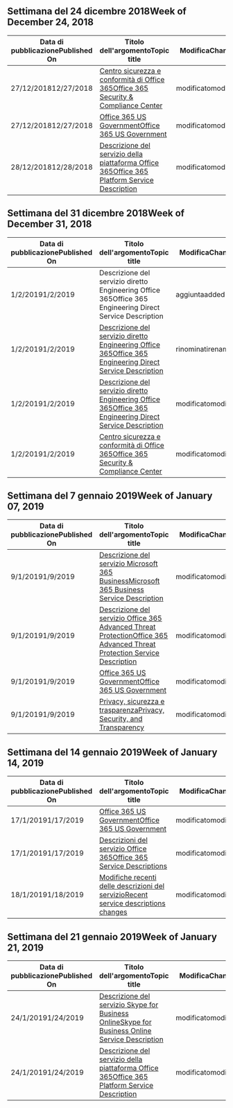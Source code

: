<!-- This file is generated automatically each week. Changes made to this file will be overwritten.-->




## <a name="week-of-december-24-2018"></a><span data-ttu-id="89d90-101">Settimana del 24 dicembre 2018</span><span class="sxs-lookup"><span data-stu-id="89d90-101">Week of December 24, 2018</span></span>


| <span data-ttu-id="89d90-102">Data di pubblicazione</span><span class="sxs-lookup"><span data-stu-id="89d90-102">Published On</span></span> |<span data-ttu-id="89d90-103">Titolo dell'argomento</span><span class="sxs-lookup"><span data-stu-id="89d90-103">Topic title</span></span> | <span data-ttu-id="89d90-104">Modifica</span><span class="sxs-lookup"><span data-stu-id="89d90-104">Change</span></span> |
|------|------------|--------|
| <span data-ttu-id="89d90-105">27/12/2018</span><span class="sxs-lookup"><span data-stu-id="89d90-105">12/27/2018</span></span> | [<span data-ttu-id="89d90-106">Centro sicurezza e conformità di Office 365</span><span class="sxs-lookup"><span data-stu-id="89d90-106">Office 365 Security & Compliance Center</span></span>](/Office365/ServiceDescriptions/office-365-platform-service-description/office-365-securitycompliance-center) | <span data-ttu-id="89d90-107">modificato</span><span class="sxs-lookup"><span data-stu-id="89d90-107">modified</span></span> |
| <span data-ttu-id="89d90-108">27/12/2018</span><span class="sxs-lookup"><span data-stu-id="89d90-108">12/27/2018</span></span> | [<span data-ttu-id="89d90-109">Office 365 US Government</span><span class="sxs-lookup"><span data-stu-id="89d90-109">Office 365 US Government</span></span>](/Office365/ServiceDescriptions/office-365-platform-service-description/office-365-us-government/office-365-us-government) | <span data-ttu-id="89d90-110">modificato</span><span class="sxs-lookup"><span data-stu-id="89d90-110">modified</span></span> |
| <span data-ttu-id="89d90-111">28/12/2018</span><span class="sxs-lookup"><span data-stu-id="89d90-111">12/28/2018</span></span> | [<span data-ttu-id="89d90-112">Descrizione del servizio della piattaforma Office 365</span><span class="sxs-lookup"><span data-stu-id="89d90-112">Office 365 Platform Service Description</span></span>](/Office365/ServiceDescriptions/office-365-platform-service-description/office-365-platform-service-description) | <span data-ttu-id="89d90-113">modificato</span><span class="sxs-lookup"><span data-stu-id="89d90-113">modified</span></span> |


## <a name="week-of-december-31-2018"></a><span data-ttu-id="89d90-114">Settimana del 31 dicembre 2018</span><span class="sxs-lookup"><span data-stu-id="89d90-114">Week of December 31, 2018</span></span>


| <span data-ttu-id="89d90-115">Data di pubblicazione</span><span class="sxs-lookup"><span data-stu-id="89d90-115">Published On</span></span> |<span data-ttu-id="89d90-116">Titolo dell'argomento</span><span class="sxs-lookup"><span data-stu-id="89d90-116">Topic title</span></span> | <span data-ttu-id="89d90-117">Modifica</span><span class="sxs-lookup"><span data-stu-id="89d90-117">Change</span></span> |
|------|------------|--------|
| <span data-ttu-id="89d90-118">1/2/2019</span><span class="sxs-lookup"><span data-stu-id="89d90-118">1/2/2019</span></span> | <span data-ttu-id="89d90-119">Descrizione del servizio diretto Engineering Office 365</span><span class="sxs-lookup"><span data-stu-id="89d90-119">Office 365 Engineering Direct Service Description</span></span> | <span data-ttu-id="89d90-120">aggiunta</span><span class="sxs-lookup"><span data-stu-id="89d90-120">added</span></span> |
| <span data-ttu-id="89d90-121">1/2/2019</span><span class="sxs-lookup"><span data-stu-id="89d90-121">1/2/2019</span></span> | [<span data-ttu-id="89d90-122">Descrizione del servizio diretto Engineering Office 365</span><span class="sxs-lookup"><span data-stu-id="89d90-122">Office 365 Engineering Direct Service Description</span></span>](/Office365/ServiceDescriptions/office-365-engineering-direct-service-description) | <span data-ttu-id="89d90-123">rinominati</span><span class="sxs-lookup"><span data-stu-id="89d90-123">renamed</span></span> |
| <span data-ttu-id="89d90-124">1/2/2019</span><span class="sxs-lookup"><span data-stu-id="89d90-124">1/2/2019</span></span> | [<span data-ttu-id="89d90-125">Descrizione del servizio diretto Engineering Office 365</span><span class="sxs-lookup"><span data-stu-id="89d90-125">Office 365 Engineering Direct Service Description</span></span>](/Office365/ServiceDescriptions/office-365-engineering-direct-service-description) | <span data-ttu-id="89d90-126">modificato</span><span class="sxs-lookup"><span data-stu-id="89d90-126">modified</span></span> |
| <span data-ttu-id="89d90-127">1/2/2019</span><span class="sxs-lookup"><span data-stu-id="89d90-127">1/2/2019</span></span> | [<span data-ttu-id="89d90-128">Centro sicurezza e conformità di Office 365</span><span class="sxs-lookup"><span data-stu-id="89d90-128">Office 365 Security & Compliance Center</span></span>](/Office365/ServiceDescriptions/office-365-platform-service-description/office-365-securitycompliance-center) | <span data-ttu-id="89d90-129">modificato</span><span class="sxs-lookup"><span data-stu-id="89d90-129">modified</span></span> |


## <a name="week-of-january-07-2019"></a><span data-ttu-id="89d90-130">Settimana del 7 gennaio 2019</span><span class="sxs-lookup"><span data-stu-id="89d90-130">Week of January 07, 2019</span></span>


| <span data-ttu-id="89d90-131">Data di pubblicazione</span><span class="sxs-lookup"><span data-stu-id="89d90-131">Published On</span></span> |<span data-ttu-id="89d90-132">Titolo dell'argomento</span><span class="sxs-lookup"><span data-stu-id="89d90-132">Topic title</span></span> | <span data-ttu-id="89d90-133">Modifica</span><span class="sxs-lookup"><span data-stu-id="89d90-133">Change</span></span> |
|------|------------|--------|
| <span data-ttu-id="89d90-134">9/1/2019</span><span class="sxs-lookup"><span data-stu-id="89d90-134">1/9/2019</span></span> | [<span data-ttu-id="89d90-135">Descrizione del servizio Microsoft 365 Business</span><span class="sxs-lookup"><span data-stu-id="89d90-135">Microsoft 365 Business Service Description</span></span>](/Office365/ServiceDescriptions/microsoft-365-business-service-description) | <span data-ttu-id="89d90-136">modificato</span><span class="sxs-lookup"><span data-stu-id="89d90-136">modified</span></span> |
| <span data-ttu-id="89d90-137">9/1/2019</span><span class="sxs-lookup"><span data-stu-id="89d90-137">1/9/2019</span></span> | [<span data-ttu-id="89d90-138">Descrizione del servizio Office 365 Advanced Threat Protection</span><span class="sxs-lookup"><span data-stu-id="89d90-138">Office 365 Advanced Threat Protection Service Description</span></span>](/Office365/ServiceDescriptions/office-365-advanced-threat-protection-service-description) | <span data-ttu-id="89d90-139">modificato</span><span class="sxs-lookup"><span data-stu-id="89d90-139">modified</span></span> |
| <span data-ttu-id="89d90-140">9/1/2019</span><span class="sxs-lookup"><span data-stu-id="89d90-140">1/9/2019</span></span> | [<span data-ttu-id="89d90-141">Office 365 US Government</span><span class="sxs-lookup"><span data-stu-id="89d90-141">Office 365 US Government</span></span>](/Office365/ServiceDescriptions/office-365-platform-service-description/office-365-us-government/office-365-us-government) | <span data-ttu-id="89d90-142">modificato</span><span class="sxs-lookup"><span data-stu-id="89d90-142">modified</span></span> |
| <span data-ttu-id="89d90-143">9/1/2019</span><span class="sxs-lookup"><span data-stu-id="89d90-143">1/9/2019</span></span> | [<span data-ttu-id="89d90-144">Privacy, sicurezza e trasparenza</span><span class="sxs-lookup"><span data-stu-id="89d90-144">Privacy, Security, and Transparency</span></span>](/Office365/ServiceDescriptions/office-365-platform-service-description/privacy-security-and-transparency) | <span data-ttu-id="89d90-145">modificato</span><span class="sxs-lookup"><span data-stu-id="89d90-145">modified</span></span> |


## <a name="week-of-january-14-2019"></a><span data-ttu-id="89d90-146">Settimana del 14 gennaio 2019</span><span class="sxs-lookup"><span data-stu-id="89d90-146">Week of January 14, 2019</span></span>


| <span data-ttu-id="89d90-147">Data di pubblicazione</span><span class="sxs-lookup"><span data-stu-id="89d90-147">Published On</span></span> |<span data-ttu-id="89d90-148">Titolo dell'argomento</span><span class="sxs-lookup"><span data-stu-id="89d90-148">Topic title</span></span> | <span data-ttu-id="89d90-149">Modifica</span><span class="sxs-lookup"><span data-stu-id="89d90-149">Change</span></span> |
|------|------------|--------|
| <span data-ttu-id="89d90-150">17/1/2019</span><span class="sxs-lookup"><span data-stu-id="89d90-150">1/17/2019</span></span> | [<span data-ttu-id="89d90-151">Office 365 US Government</span><span class="sxs-lookup"><span data-stu-id="89d90-151">Office 365 US Government</span></span>](/Office365/ServiceDescriptions/office-365-platform-service-description/office-365-us-government/office-365-us-government) | <span data-ttu-id="89d90-152">modificato</span><span class="sxs-lookup"><span data-stu-id="89d90-152">modified</span></span> |
| <span data-ttu-id="89d90-153">17/1/2019</span><span class="sxs-lookup"><span data-stu-id="89d90-153">1/17/2019</span></span> | [<span data-ttu-id="89d90-154">Descrizioni del servizio Office 365</span><span class="sxs-lookup"><span data-stu-id="89d90-154">Office 365 Service Descriptions </span></span>](/Office365/ServiceDescriptions/office-365-service-descriptions-technet-library) | <span data-ttu-id="89d90-155">modificato</span><span class="sxs-lookup"><span data-stu-id="89d90-155">modified</span></span> |
| <span data-ttu-id="89d90-156">18/1/2019</span><span class="sxs-lookup"><span data-stu-id="89d90-156">1/18/2019</span></span> | [<span data-ttu-id="89d90-157">Modifiche recenti delle descrizioni del servizio</span><span class="sxs-lookup"><span data-stu-id="89d90-157">Recent service descriptions changes</span></span>](/Office365/ServiceDescriptions/recent-service-descriptions-changes) | <span data-ttu-id="89d90-158">modificato</span><span class="sxs-lookup"><span data-stu-id="89d90-158">modified</span></span> |


## <a name="week-of-january-21-2019"></a><span data-ttu-id="89d90-159">Settimana del 21 gennaio 2019</span><span class="sxs-lookup"><span data-stu-id="89d90-159">Week of January 21, 2019</span></span>


| <span data-ttu-id="89d90-160">Data di pubblicazione</span><span class="sxs-lookup"><span data-stu-id="89d90-160">Published On</span></span> |<span data-ttu-id="89d90-161">Titolo dell'argomento</span><span class="sxs-lookup"><span data-stu-id="89d90-161">Topic title</span></span> | <span data-ttu-id="89d90-162">Modifica</span><span class="sxs-lookup"><span data-stu-id="89d90-162">Change</span></span> |
|------|------------|--------|
| <span data-ttu-id="89d90-163">24/1/2019</span><span class="sxs-lookup"><span data-stu-id="89d90-163">1/24/2019</span></span> | [<span data-ttu-id="89d90-164">Descrizione del servizio Skype for Business Online</span><span class="sxs-lookup"><span data-stu-id="89d90-164">Skype for Business Online Service Description</span></span>](/Office365/ServiceDescriptions/skype-for-business-online-service-description/skype-for-business-online-service-description) | <span data-ttu-id="89d90-165">modificato</span><span class="sxs-lookup"><span data-stu-id="89d90-165">modified</span></span> |
| <span data-ttu-id="89d90-166">24/1/2019</span><span class="sxs-lookup"><span data-stu-id="89d90-166">1/24/2019</span></span> | [<span data-ttu-id="89d90-167">Descrizione del servizio della piattaforma Office 365</span><span class="sxs-lookup"><span data-stu-id="89d90-167">Office 365 Platform Service Description</span></span>](/Office365/ServiceDescriptions/office-365-platform-service-description/office-365-platform-service-description) | <span data-ttu-id="89d90-168">modificato</span><span class="sxs-lookup"><span data-stu-id="89d90-168">modified</span></span> |
